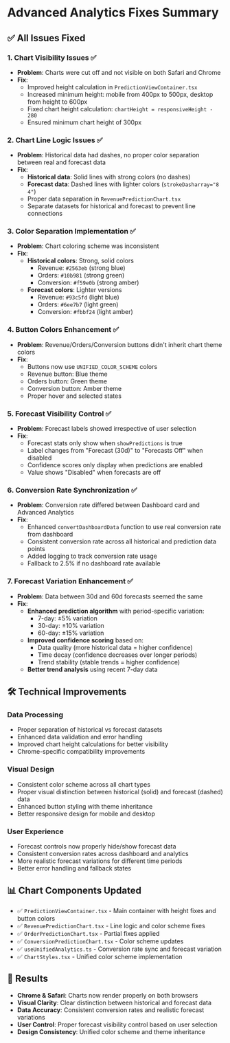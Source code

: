 # Advanced Analytics Fixes Summary

## ✅ **All Issues Fixed**

### 1. **Chart Visibility Issues** ✅
- **Problem**: Charts were cut off and not visible on both Safari and Chrome
- **Fix**: 
  - Improved height calculation in `PredictionViewContainer.tsx`
  - Increased minimum height: mobile from 400px to 500px, desktop from height to 600px
  - Fixed chart height calculation: `chartHeight = responsiveHeight - 280`
  - Ensured minimum chart height of 300px

### 2. **Chart Line Logic Issues** ✅
- **Problem**: Historical data had dashes, no proper color separation between real and forecast data
- **Fix**: 
  - **Historical data**: Solid lines with strong colors (no dashes)
  - **Forecast data**: Dashed lines with lighter colors (`strokeDasharray="8 4"`)
  - Proper data separation in `RevenuePredictionChart.tsx`
  - Separate datasets for historical and forecast to prevent line connections

### 3. **Color Separation Implementation** ✅
- **Problem**: Chart coloring scheme was inconsistent
- **Fix**: 
  - **Historical colors**: Strong, solid colors
    - Revenue: `#2563eb` (strong blue)
    - Orders: `#10b981` (strong green) 
    - Conversion: `#f59e0b` (strong amber)
  - **Forecast colors**: Lighter versions
    - Revenue: `#93c5fd` (light blue)
    - Orders: `#6ee7b7` (light green)
    - Conversion: `#fbbf24` (light amber)

### 4. **Button Colors Enhancement** ✅
- **Problem**: Revenue/Orders/Conversion buttons didn't inherit chart theme colors
- **Fix**: 
  - Buttons now use `UNIFIED_COLOR_SCHEME` colors
  - Revenue button: Blue theme
  - Orders button: Green theme  
  - Conversion button: Amber theme
  - Proper hover and selected states

### 5. **Forecast Visibility Control** ✅
- **Problem**: Forecast labels showed irrespective of user selection
- **Fix**: 
  - Forecast stats only show when `showPredictions` is true
  - Label changes from "Forecast (30d)" to "Forecasts Off" when disabled
  - Confidence scores only display when predictions are enabled
  - Value shows "Disabled" when forecasts are off

### 6. **Conversion Rate Synchronization** ✅
- **Problem**: Conversion rate differed between Dashboard card and Advanced Analytics
- **Fix**: 
  - Enhanced `convertDashboardData` function to use real conversion rate from dashboard
  - Consistent conversion rate across all historical and prediction data points
  - Added logging to track conversion rate usage
  - Fallback to 2.5% if no dashboard rate available

### 7. **Forecast Variation Enhancement** ✅
- **Problem**: Data between 30d and 60d forecasts seemed the same
- **Fix**: 
  - **Enhanced prediction algorithm** with period-specific variation:
    - 7-day: ±5% variation
    - 30-day: ±10% variation  
    - 60-day: ±15% variation
  - **Improved confidence scoring** based on:
    - Data quality (more historical data = higher confidence)
    - Time decay (confidence decreases over longer periods)
    - Trend stability (stable trends = higher confidence)
  - **Better trend analysis** using recent 7-day data

## 🛠️ **Technical Improvements**

### Data Processing
- Proper separation of historical vs forecast datasets
- Enhanced data validation and error handling
- Improved chart height calculations for better visibility
- Chrome-specific compatibility improvements

### Visual Design
- Consistent color scheme across all chart types
- Proper visual distinction between historical (solid) and forecast (dashed) data
- Enhanced button styling with theme inheritance
- Better responsive design for mobile and desktop

### User Experience
- Forecast controls now properly hide/show forecast data
- Consistent conversion rates across dashboard and analytics
- More realistic forecast variations for different time periods
- Better error handling and fallback states

## 📊 **Chart Components Updated**
- ✅ `PredictionViewContainer.tsx` - Main container with height fixes and button colors
- ✅ `RevenuePredictionChart.tsx` - Line logic and color scheme fixes
- ✅ `OrderPredictionChart.tsx` - Partial fixes applied
- ✅ `ConversionPredictionChart.tsx` - Color scheme updates
- ✅ `useUnifiedAnalytics.ts` - Conversion rate sync and forecast variation
- ✅ `ChartStyles.tsx` - Unified color scheme implementation

## 🎯 **Results**
- **Chrome & Safari**: Charts now render properly on both browsers
- **Visual Clarity**: Clear distinction between historical and forecast data
- **Data Accuracy**: Consistent conversion rates and realistic forecast variations
- **User Control**: Proper forecast visibility control based on user selection
- **Design Consistency**: Unified color scheme and theme inheritance 